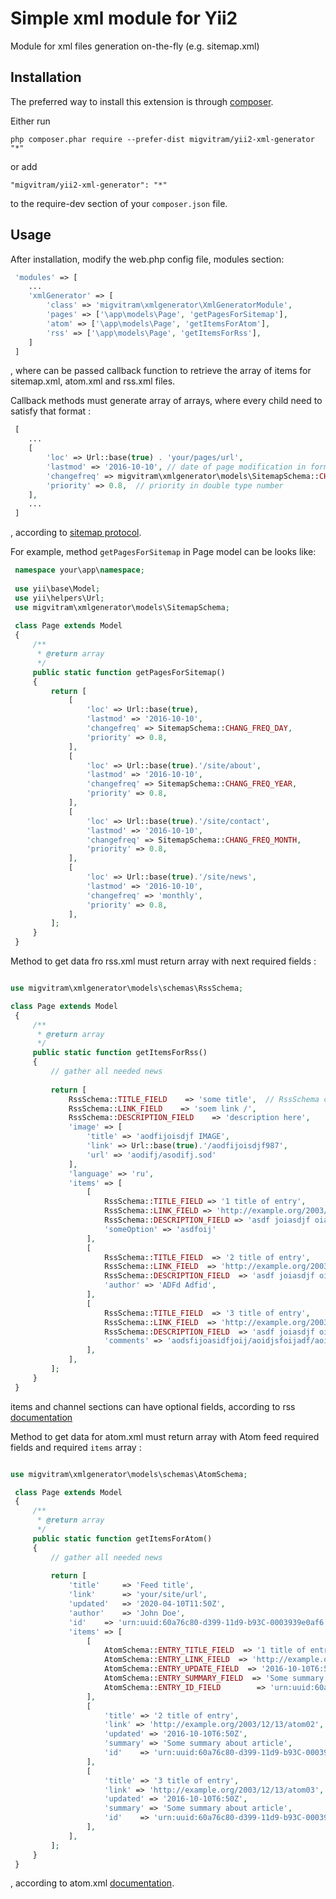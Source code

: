 Simple xml module for Yii2
==========================
Module for xml files generation on-the-fly (e.g. sitemap.xml)

Installation
------------

The preferred way to install this extension is through [composer](http://getcomposer.org/download/).

Either run

```
php composer.phar require --prefer-dist migvitram/yii2-xml-generator "*"
```

or add

```
"migvitram/yii2-xml-generator": "*"
```

to the require-dev section of your `composer.json` file.


Usage
-----

After installation, modify the web.php config file, modules section:

```php
 'modules' => [
    ...
    'xmlGenerator' => [
        'class' => 'migvitram\xmlgenerator\XmlGeneratorModule',
        'pages' => ['\app\models\Page', 'getPagesForSitemap'],
        'atom' => ['\app\models\Page', 'getItemsForAtom'],
        'rss' => ['\app\models\Page', 'getItemsForRss'],
    ]
 ]
```

, where can be passed callback function to retrieve the array of items for
sitemap.xml, atom.xml and rss.xml files.

Callback methods must generate array of arrays, where every child need to satisfy
that format : 

```php
 [
    ...
    [
        'loc' => Url::base(true) . 'your/pages/url',
        'lastmod' => '2016-10-10', // date of page modification in format 'Y-m-d'
        'changefreq' => migvitram\xmlgenerator\models\SitemapSchema::CHANG_FREQ_MONTH, // frequency of changing 
        'priority' => 0.8,  // priority in double type number
    ],
    ...
 ]
```

, according to [sitemap protocol](https://www.sitemaps.org/protocol.html).

For example, method `getPagesForSitemap` in Page model can be looks like:

```php
 namespace your\app\namespace;
 
 use yii\base\Model;
 use yii\helpers\Url;
 use migvitram\xmlgenerator\models\SitemapSchema;
 
 class Page extends Model
 {
     /**
      * @return array
      */
     public static function getPagesForSitemap()
     {
         return [
             [
                 'loc' => Url::base(true),
                 'lastmod' => '2016-10-10',
                 'changefreq' => SitemapSchema::CHANG_FREQ_DAY,
                 'priority' => 0.8,
             ],
             [
                 'loc' => Url::base(true).'/site/about',
                 'lastmod' => '2016-10-10',
                 'changefreq' => SitemapSchema::CHANG_FREQ_YEAR,
                 'priority' => 0.8,
             ],
             [
                 'loc' => Url::base(true).'/site/contact',
                 'lastmod' => '2016-10-10',
                 'changefreq' => SitemapSchema::CHANG_FREQ_MONTH,
                 'priority' => 0.8,
             ],
             [
                 'loc' => Url::base(true).'/site/news',
                 'lastmod' => '2016-10-10',
                 'changefreq' => 'monthly',
                 'priority' => 0.8,
             ],
         ];
     }
 }
```

Method to get data fro rss.xml must return array with next required fields :

```php

use migvitram\xmlgenerator\models\schemas\RssSchema;

class Page extends Model
 {
     /**
      * @return array
      */
     public static function getItemsForRss()
     {
         // gather all needed news
         
         return [
             RssSchema::TITLE_FIELD    => 'some title',  // RssSchema constant for field name can be used
             RssSchema::LINK_FIELD    => 'soem link /',
             RssSchema::DESCRIPTION_FIELD    => 'description here',
             'image' => [
                 'title' => 'aodfijoisdjf IMAGE',
                 'link' => Url::base(true).'/aodfijoisdjf987',
                 'url' => 'aodifj/asodifj.sod'
             ],
             'language' => 'ru',
             'items' => [
                 [
                     RssSchema::TITLE_FIELD => '1 title of entry',
                     RssSchema::LINK_FIELD => 'http://example.org/2003/12/13/atom03',
                     RssSchema::DESCRIPTION_FIELD => 'asdf joiasdjf oiajsdfa9s8dhf ajksdnf admfa suidhf9 ashd9f8h',
                     'someOption' => 'asdfoij'
                 ],
                 [
                     RssSchema::TITLE_FIELD  => '2 title of entry',
                     RssSchema::LINK_FIELD  => 'http://example.org/2003/12/13/atom03',
                     RssSchema::DESCRIPTION_FIELD  => 'asdf joiasdjf oiajsdfa9s8dhf ajksdnf admfa suidhf9 ashd9f8h',
                     'author' => 'ADFd Adfid',
                 ],
                 [
                     RssSchema::TITLE_FIELD  => '3 title of entry',
                     RssSchema::LINK_FIELD  => 'http://example.org/2003/12/13/atom03',
                     RssSchema::DESCRIPTION_FIELD  => 'asdf joiasdjf oiajsdfa9s8dhf ajksdnf admfa suidhf9 ashd9f8h',
                     'comments' => 'aodsfijoasidfjoij/aoidjsfoijadf/aoidsjf',
                 ],
             ],
         ];
     }
 }

```

items and channel sections can have optional fields, according to  rss [documentation](https://validator.w3.org/feed/docs/rss2.html)

Method to get data for atom.xml must return array with Atom feed required fields and required `items` array :

```php

use migvitram\xmlgenerator\models\schemas\AtomSchema;

 class Page extends Model
 {
     /**
      * @return array
      */
     public static function getItemsForAtom()
     {
         // gather all needed news
         
         return [
             'title'     => 'Feed title',
             'link'      => 'your/site/url',
             'updated'   => '2020-04-10T11:50Z',
             'author'    => 'John Doe',
             'id'    => 'urn:uuid:60a76c80-d399-11d9-b93C-0003939e0af6 or some your own',
             'items' => [
                 [
                     AtomSchema::ENTRY_TITLE_FIELD  => '1 title of entry',  // AtomSchema constant for field name can be used 
                     AtomSchema::ENTRY_LINK_FIELD  => 'http://example.org/2003/12/13/atom01',
                     AtomSchema::ENTRY_UPDATE_FIELD  => '2016-10-10T6:50Z',
                     AtomSchema::ENTRY_SUMMARY_FIELD  => 'Some summary about article',
                     AtomSchema::ENTRY_ID_FIELD        => 'urn:uuid:60a76c80-d399-11d9-b93C-0003939e0af6 or some your own',
                 ],
                 [
                     'title' => '2 title of entry',
                     'link' => 'http://example.org/2003/12/13/atom02',
                     'updated' => '2016-10-10T6:50Z',
                     'summary' => 'Some summary about article',
                     'id'    => 'urn:uuid:60a76c80-d399-11d9-b93C-0003939e0af6 or some your own',
                 ],
                 [
                     'title' => '3 title of entry',
                     'link' => 'http://example.org/2003/12/13/atom03',
                     'updated' => '2016-10-10T6:50Z',
                     'summary' => 'Some summary about article',
                     'id'    => 'urn:uuid:60a76c80-d399-11d9-b93C-0003939e0af6 or some your own',
                 ],
             ],
         ];
     }
 }
```

, according to atom.xml [documentation](https://validator.w3.org/feed/docs/atom.html#sampleFeed). 
